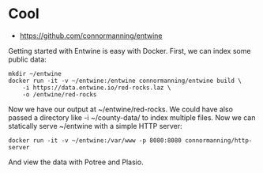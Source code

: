 
# Cool

- https://github.com/connormanning/entwine

Getting started with Entwine is easy with Docker. First, we can index some public data:

```
mkdir ~/entwine
docker run -it -v ~/entwine:/entwine connormanning/entwine build \
    -i https://data.entwine.io/red-rocks.laz \
    -o /entwine/red-rocks
```

Now we have our output at ~/entwine/red-rocks. We could have also passed a directory like -i ~/county-data/ to index multiple files. Now we can statically serve ~/entwine with a simple HTTP server:

```
docker run -it -v ~/entwine:/var/www -p 8080:8080 connormanning/http-server
```

And view the data with Potree and Plasio.
